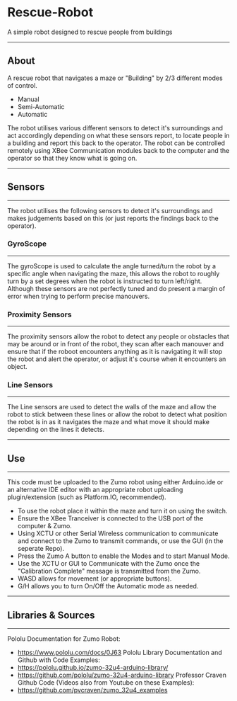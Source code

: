 # Rescue-Robot

A simple robot designed to rescue people from buildings

----
## About

A rescue robot that navigates a maze or "Building" by 2/3 different modes of control.

- Manual
- Semi-Automatic
- Automatic

The robot utilises various different sensors to detect it's surroundings and act accordingly depending on what these sensors report, to locate people in a building and report this back to the operator. The robot can be controlled remotely using XBee Communication modules back to the computer and the operator so that they know what is going on.

----
## Sensors
----

The robot utilises the following sensors to detect it's surroundings and makes judgements based on this (or just reports the findings back to the operator).

### GyroScope
----
The gyroScope is used to calculate the angle turned/turn the robot by a specific angle when navigating the maze, this allows the robot to roughly turn by a set degrees when the robot is instructed to turn left/right. Although these sensors are not perfectly tuned and do present a margin of error when trying to perform precise manouvers.

### Proximity Sensors
----
The proximity sensors allow the robot to detect any people or obstacles that may be around or in front of the robot, they scan after each manouver and ensure that if the roboot encounters anything as it is navigating it will stop the robot and alert the operator, or adjust it's course when it encounters an object.

### Line Sensors
----
The Line sensors are used to detect the walls of the maze and allow the robot to stick between these lines or allow the robot to detect what position the robot is in as it navigates the maze and what move it should make depending on the lines it detects.

----
## Use
----
This code must be uploaded to the Zumo robot using either Arduino.ide or an alternative IDE editor with an appropriate robot uploading plugin/extension (such as Platform.IO, recommended).

- To use the robot place it within the maze and turn it on using the switch.
- Ensure the XBee Tranceiver is connected to the USB port of the computer & Zumo.
- Using XCTU or other Serial Wireless communication to communicate and connect to the Zumo to transmit commands, or use the GUI (in the seperate Repo).
- Press the Zumo A button to enable the Modes and to start Manual Mode.
- Use the XCTU or GUI to Communicate with the Zumo once the "Calibration Complete" message is transmitted from the Zumo.
- WASD allows for movement (or appropriate buttons).
- G/H allows you to turn On/Off the Automatic mode as needed.

----
## Libraries & Sources
----

Pololu Documentation for Zumo Robot:
 - https://www.pololu.com/docs/0J63
Pololu Library Documentation and Github with Code Examples:
- https://pololu.github.io/zumo-32u4-arduino-library/
- https://github.com/pololu/zumo-32u4-arduino-library
Professor Craven Github Code (Videos also from Youtube on these Examples):
- https://github.com/pvcraven/zumo_32u4_examples



